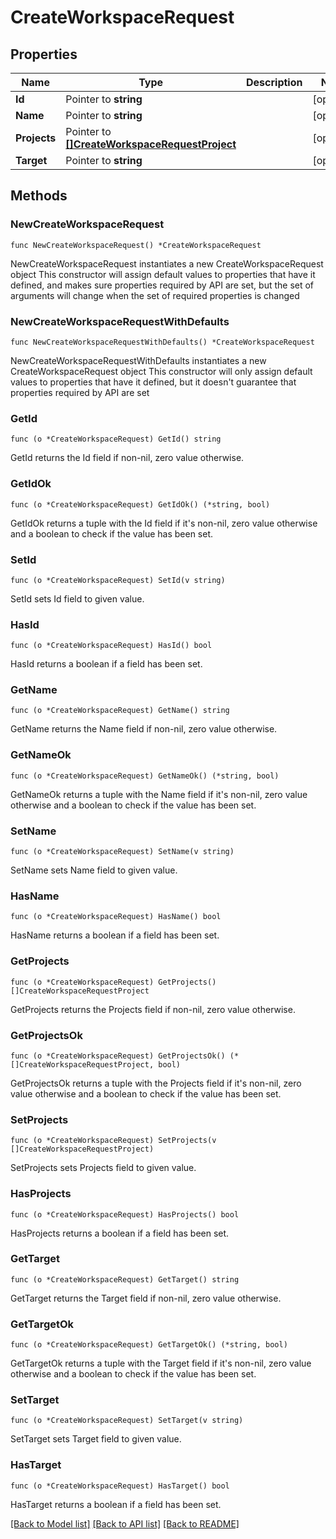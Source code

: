 # CreateWorkspaceRequest

## Properties

Name | Type | Description | Notes
------------ | ------------- | ------------- | -------------
**Id** | Pointer to **string** |  | [optional] 
**Name** | Pointer to **string** |  | [optional] 
**Projects** | Pointer to [**[]CreateWorkspaceRequestProject**](CreateWorkspaceRequestProject.md) |  | [optional] 
**Target** | Pointer to **string** |  | [optional] 

## Methods

### NewCreateWorkspaceRequest

`func NewCreateWorkspaceRequest() *CreateWorkspaceRequest`

NewCreateWorkspaceRequest instantiates a new CreateWorkspaceRequest object
This constructor will assign default values to properties that have it defined,
and makes sure properties required by API are set, but the set of arguments
will change when the set of required properties is changed

### NewCreateWorkspaceRequestWithDefaults

`func NewCreateWorkspaceRequestWithDefaults() *CreateWorkspaceRequest`

NewCreateWorkspaceRequestWithDefaults instantiates a new CreateWorkspaceRequest object
This constructor will only assign default values to properties that have it defined,
but it doesn't guarantee that properties required by API are set

### GetId

`func (o *CreateWorkspaceRequest) GetId() string`

GetId returns the Id field if non-nil, zero value otherwise.

### GetIdOk

`func (o *CreateWorkspaceRequest) GetIdOk() (*string, bool)`

GetIdOk returns a tuple with the Id field if it's non-nil, zero value otherwise
and a boolean to check if the value has been set.

### SetId

`func (o *CreateWorkspaceRequest) SetId(v string)`

SetId sets Id field to given value.

### HasId

`func (o *CreateWorkspaceRequest) HasId() bool`

HasId returns a boolean if a field has been set.

### GetName

`func (o *CreateWorkspaceRequest) GetName() string`

GetName returns the Name field if non-nil, zero value otherwise.

### GetNameOk

`func (o *CreateWorkspaceRequest) GetNameOk() (*string, bool)`

GetNameOk returns a tuple with the Name field if it's non-nil, zero value otherwise
and a boolean to check if the value has been set.

### SetName

`func (o *CreateWorkspaceRequest) SetName(v string)`

SetName sets Name field to given value.

### HasName

`func (o *CreateWorkspaceRequest) HasName() bool`

HasName returns a boolean if a field has been set.

### GetProjects

`func (o *CreateWorkspaceRequest) GetProjects() []CreateWorkspaceRequestProject`

GetProjects returns the Projects field if non-nil, zero value otherwise.

### GetProjectsOk

`func (o *CreateWorkspaceRequest) GetProjectsOk() (*[]CreateWorkspaceRequestProject, bool)`

GetProjectsOk returns a tuple with the Projects field if it's non-nil, zero value otherwise
and a boolean to check if the value has been set.

### SetProjects

`func (o *CreateWorkspaceRequest) SetProjects(v []CreateWorkspaceRequestProject)`

SetProjects sets Projects field to given value.

### HasProjects

`func (o *CreateWorkspaceRequest) HasProjects() bool`

HasProjects returns a boolean if a field has been set.

### GetTarget

`func (o *CreateWorkspaceRequest) GetTarget() string`

GetTarget returns the Target field if non-nil, zero value otherwise.

### GetTargetOk

`func (o *CreateWorkspaceRequest) GetTargetOk() (*string, bool)`

GetTargetOk returns a tuple with the Target field if it's non-nil, zero value otherwise
and a boolean to check if the value has been set.

### SetTarget

`func (o *CreateWorkspaceRequest) SetTarget(v string)`

SetTarget sets Target field to given value.

### HasTarget

`func (o *CreateWorkspaceRequest) HasTarget() bool`

HasTarget returns a boolean if a field has been set.


[[Back to Model list]](../README.md#documentation-for-models) [[Back to API list]](../README.md#documentation-for-api-endpoints) [[Back to README]](../README.md)


